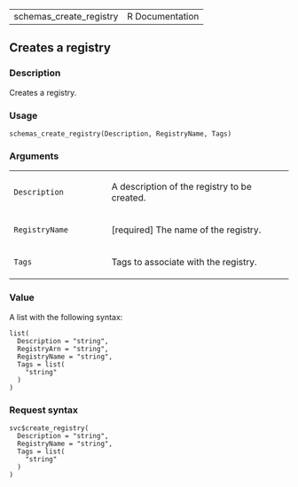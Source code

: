 <table style="width: 100%;">
<tbody>
<tr class="odd">
<td>schemas_create_registry</td>
<td style="text-align: right;">R Documentation</td>
</tr>
</tbody>
</table>

## Creates a registry

### Description

Creates a registry.

### Usage

    schemas_create_registry(Description, RegistryName, Tags)

### Arguments

<table>
<colgroup>
<col style="width: 35%" />
<col style="width: 65%" />
</colgroup>
<tbody>
<tr class="odd">
<td><code
id="schemas_create_registry_:_Description">Description</code></td>
<td><p>A description of the registry to be created.</p></td>
</tr>
<tr class="even">
<td><code
id="schemas_create_registry_:_RegistryName">RegistryName</code></td>
<td><p>[required] The name of the registry.</p></td>
</tr>
<tr class="odd">
<td><code id="schemas_create_registry_:_Tags">Tags</code></td>
<td><p>Tags to associate with the registry.</p></td>
</tr>
</tbody>
</table>

### Value

A list with the following syntax:

    list(
      Description = "string",
      RegistryArn = "string",
      RegistryName = "string",
      Tags = list(
        "string"
      )
    )

### Request syntax

    svc$create_registry(
      Description = "string",
      RegistryName = "string",
      Tags = list(
        "string"
      )
    )
